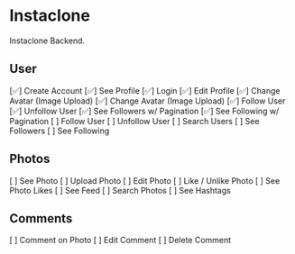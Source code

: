 # Instaclone

Instaclone Backend.

## User
[✅] Create Account
[✅] See Profile
[✅] Login
[✅] Edit Profile
[✅] Change Avatar (Image Upload)
[✅] Change Avatar (Image Upload)
[✅] Follow User
[✅] Unfollow User
[✅] See Followers w/ Pagination
[✅] See Following w/ Pagination
[ ] Follow User
[ ] Unfollow User
[ ] Search Users
[ ] See Followers
[ ] See Following

 ## Photos

[ ] See Photo
[ ] Upload Photo
[ ] Edit Photo
[ ] Like / Unlike Photo
[ ] See Photo Likes
[ ] See Feed
[ ] Search Photos
[ ] See Hashtags

 ## Comments

[ ] Comment on Photo
[ ] Edit Comment
[ ] Delete Comment